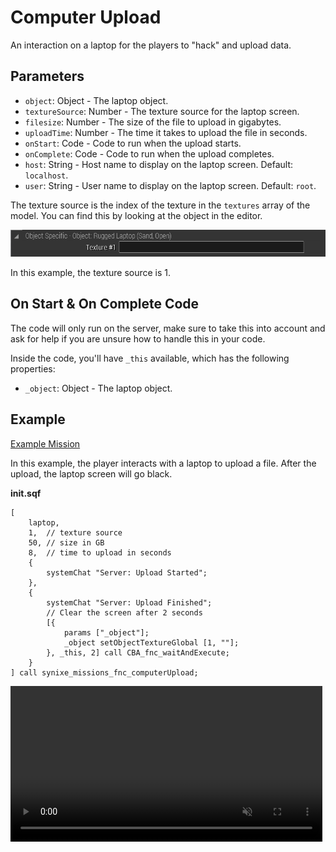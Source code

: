 # Computer Upload

An interaction on a laptop for the players to "hack" and upload data.

## Parameters

- `object`: Object - The laptop object.
- `textureSource`: Number - The texture source for the laptop screen.
- `filesize`: Number - The size of the file to upload in gigabytes.
- `uploadTime`: Number - The time it takes to upload the file in seconds.
- `onStart`: Code - Code to run when the upload starts.
- `onComplete`: Code - Code to run when the upload completes.
- `host`: String - Host name to display on the laptop screen. Default: `localhost`.
- `user`: String - User name to display on the laptop screen. Default: `root`.

The texture source is the index of the texture in the `textures` array of the
model. You can find this by looking at the object in the editor.

![Texture Source](computerupload-textureindex.png)

In this example, the texture source is 1.

## On Start & On Complete Code

The code will only run on the server, make sure to take this into account and
ask for help if you are unsure how to handle this in your code.

Inside the code, you'll have `_this` available, which has the following properties:

- `_object`: Object - The laptop object.

## Example

[Example Mission](https://github.com/SynixeContractors/Missions/tree/main/examples/FunctionComputerUpload.Stratis)

In this example, the player interacts with a laptop to upload a file. After the
upload, the laptop screen will go black.

**init.sqf**
```sqf
[
    laptop,
    1,  // texture source
    50, // size in GB
    8,  // time to upload in seconds
    {
        systemChat "Server: Upload Started";
    },
    {
        systemChat "Server: Upload Finished";
        // Clear the screen after 2 seconds
        [{
            params ["_object"];
            _object setObjectTextureGlobal [1, ""];
        }, _this, 2] call CBA_fnc_waitAndExecute;
    }
] call synixe_missions_fnc_computerUpload;
```

<video width="99%" loop muted markdown="1" controls>
    <source src="../../videos/fnc_synixe_computerupload.webm" type="video/webm" markdown="1">
</video>
